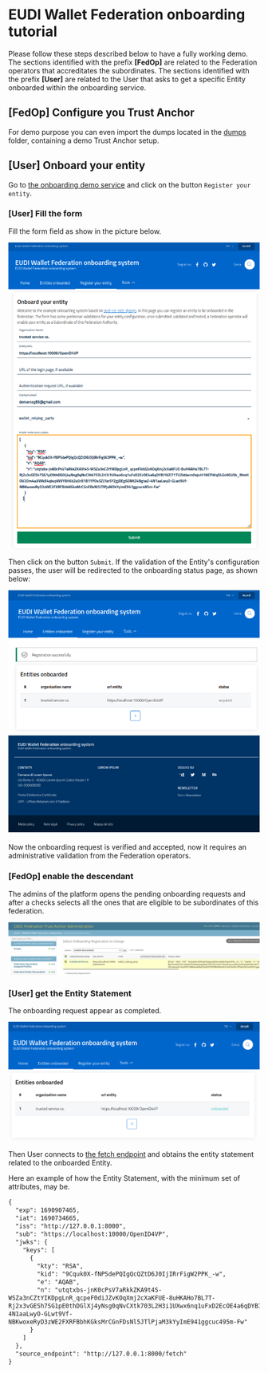 # EUDI Wallet Federation onboarding tutorial


Please follow these steps described below to have a fully working demo.
The sections identified with the prefix **[FedOp]** are related to the Federation operators that
accreditates the subordinates. The sections identified with the prefix **[User]** are 
related to the User that asks to get a specific Entity onboarded within the onboarding service.

## [FedOp] Configure you Trust Anchor

For demo purpose you can even import the dumps located in the [dumps](dumps) 
folder, containing a demo Trust Anchor setup.

## [User] Onboard your entity

Go to [the onboarding demo service](127.0.0.1:8000/onboarding/landing) and click
on the button `Register your entity`.

### [User] Fill the form

Fill the form field as show in the picture below.

![rp-onb](onb1.png)

Then click on the button `Submit`. If the validation of the Entity's configuration passes,
the user will be redirected to the onboarding status page, as shown below:

![rp-onb2](onb2.png)
 
Now the onboarding request is verified and accepted, now it requires an 
administrative validation from the Federation operators.

### [FedOp] enable the descendant

The admins of the platform opens the pending onboarding requests and after a 
checks selects all the ones that are eligible to be subordinates of this federation.

![rp-onb](onb3.png)

### [User] get the Entity Statement

The onboarding request appear as completed.

![rp-onb](onb4.png)

Then User connects to 
[the fetch endpoint](http://127.0.0.1:8000/fetch?sub=https://localhost:10000/OpenID4VP&anchor=http://127.0.0.1:8000)
and obtains the entity statement related to the onboarded Entity.

Here an example of how the Entity Statement, with the minimum set of attributes, may be.

````
{
  "exp": 1690907465,
  "iat": 1690734665,
  "iss": "http://127.0.0.1:8000",
  "sub": "https://localhost:10000/OpenID4VP",
  "jwks": {
    "keys": [
      {
        "kty": "RSA",
        "kid": "9Cquk0X-fNPSdePQIgQcQZtD6J0IjIRrFigW2PPK_-w",
        "e": "AQAB",
        "n": "utqtxbs-jnK0cPsV7aRkkZKA9t4S-WSZa3nCZtYIKDpgLnR_qcpeF0diJZvKOqXmj2cXaKFUE-8uHKAHo7BL7T-Rj2x3vGESh7SG1pE0thDGlXj4yNsg0qNvCXtk703L2H3i1UXwx6nq1uFxD2EcOE4a6qDYBI16Zl71TUZktJwmOejoHl16CPWqDLGo9GUSk_MmHOV20m4wXWkB4qbvpWVY8H6b2a0rB1B1YPOs5ZLYarSYZgjDEg6DMtZ4NgiwZ-4N1aaLwyO-GLwt9Vf-NBKwoxeRyD3zWE2FXRFBbhKGksMrCGnFDsNl5JTlPjaM3kYyImE941ggcuc495m-Fw"
      }
    ]
  },
  "source_endpoint": "http://127.0.0.1:8000/fetch"
}
````


